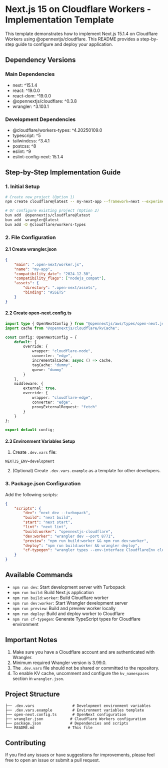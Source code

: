 # Next.js 15 on Cloudflare Workers - Implementation Template

This template demonstrates how to implement Next.js 15.1.4 on Cloudflare Workers using @opennextjs/cloudflare. This README provides a step-by-step guide to configure and deploy your application.

## Dependency Versions

### Main Dependencies

- next: ^15.1.4
- react: ^19.0.0
- react-dom: ^19.0.0
- @opennextjs/cloudflare: ^0.3.8
- wrangler: ^3.103.1

### Development Dependencies

- @cloudflare/workers-types: ^4.20250109.0
- typescript: ^5
- tailwindcss: ^3.4.1
- postcss: ^8
- eslint: ^9
- eslint-config-next: 15.1.4

## Step-by-Step Implementation Guide

### 1. Initial Setup

```bash
# Create new project (Option 1)
npm create cloudflare@latest -- my-next-app --framework=next --experimental

# Or configure existing project (Option 2)
bun add  @opennextjs/cloudflare@latest
bun add  wrangler@latest
bun add -D @cloudflare/workers-types
```

### 2. File Configuration

#### 2.1 Create wrangler.json

```json
{
	"main": ".open-next/worker.js",
	"name": "my-app",
	"compatibility_date": "2024-12-30",
	"compatibility_flags": ["nodejs_compat"],
	"assets": {
		"directory": ".open-next/assets",
		"binding": "ASSETS"
	}
}
```

#### 2.2 Create open-next.config.ts

```typescript
import type { OpenNextConfig } from "@opennextjs/aws/types/open-next.js";
import cache from "@opennextjs/cloudflare/kvCache";

const config: OpenNextConfig = {
	default: {
		override: {
			wrapper: "cloudflare-node",
			converter: "edge",
			incrementalCache: async () => cache,
			tagCache: "dummy",
			queue: "dummy"
		}
	},
	middleware: {
		external: true,
		override: {
			wrapper: "cloudflare-edge",
			converter: "edge",
			proxyExternalRequest: "fetch"
		}
	}
};

export default config;
```

#### 2.3 Environment Variables Setup

1. Create `.dev.vars` file:

```plaintext
NEXTJS_ENV=development
```

2. (Optional) Create `.dev.vars.example` as a template for other developers.

### 3. Package.json Configuration

Add the following scripts:

```json
{
	"scripts": {
		"dev": "next dev --turbopack",
		"build": "next build",
		"start": "next start",
		"lint": "next lint",
		"build:worker": "opennextjs-cloudflare",
		"dev:worker": "wrangler dev --port 8771",
		"preview": "npm run build:worker && npm run dev:worker",
		"deploy": "npm run build:worker && wrangler deploy",
		"cf-typegen": "wrangler types --env-interface CloudflareEnv cloudflare-env.d.ts"
	}
}
```

## Available Commands

- `npm run dev`: Start development server with Turbopack
- `npm run build`: Build Next.js application
- `npm run build:worker`: Build Cloudflare worker
- `npm run dev:worker`: Start Wrangler development server
- `npm run preview`: Build and preview worker locally
- `npm run deploy`: Build and deploy worker to Cloudflare
- `npm run cf-typegen`: Generate TypeScript types for Cloudflare environment

## Important Notes

1. Make sure you have a Cloudflare account and are authenticated with Wrangler.
2. Minimum required Wrangler version is 3.99.0.
3. The `.dev.vars` file should not be shared or committed to the repository.
4. To enable KV cache, uncomment and configure the `kv_namespaces` section in `wrangler.json`.

## Project Structure

```
├── .dev.vars                 # Development environment variables
├── .dev.vars.example         # Environment variables template
├── open-next.config.ts       # OpenNext configuration
├── wrangler.json            # Cloudflare Workers configuration
├── package.json             # Dependencies and scripts
└── README.md               # This file
```

## Contributing

If you find any issues or have suggestions for improvements, please feel free to open an issue or submit a pull request.
